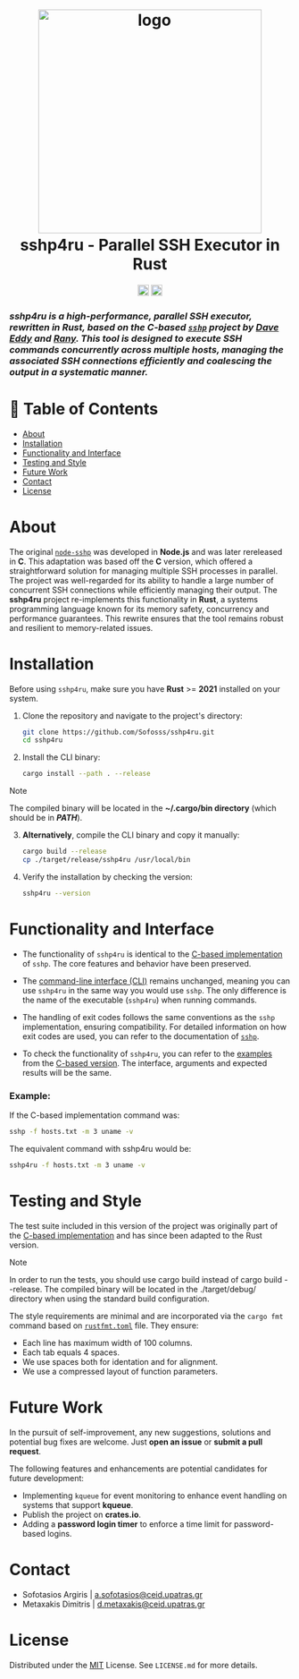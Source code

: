 <h1 align="center">
<div>
<img src="./media/sshp4ru_logo.png" alt="logo" style="width:400px;margin-bottom:0.1vh">
</div>
<strong>sshp4ru - Parallel SSH Executor in Rust</strong>
</h1>

<h4 align="center">
    <img src="https://img.shields.io/badge/License-MIT-%2300599C.svg" alt="MIT" style="height: 20px;">
    <img src="https://img.shields.io/badge/Rust-1.82-%23006B3F.svg?logo=rust&logoColor=white" alt="rust" style="height: 20px;">
</h4>

### *sshp4ru  is a high-performance, parallel SSH executor, rewritten in **Rust**, based on the C-based [`sshp`][sshp] project by [Dave Eddy][dave-eddy] and [Rany]. This tool is designed to execute SSH commands concurrently across multiple hosts, managing the associated SSH connections efficiently and coalescing the output in a systematic manner.*


# 🚩 Table of Contents
* [About](#about)
* [Installation](#installation)
* [Functionality and Interface](#functionality-and-interface)
* [Testing and Style](#testing-and-style)
* [Future Work](#future-work)
* [Contact](#contact)
* [License](#license)


# About

The original [`node-sshp`][sshp-node] was developed in **Node.js** and was later rereleased in **C**. This adaptation was based off the **C** version, which offered a straightforward solution for managing multiple SSH processes in parallel. The project was well-regarded for its ability to handle a large number of concurrent SSH connections while efficiently managing their output. The **sshp4ru** project re-implements this functionality in **Rust**, a systems programming language known for its memory safety, concurrency and performance guarantees. This rewrite ensures that the tool remains robust and resilient to memory-related issues.

# Installation

Before using `sshp4ru`, make sure you have **Rust** >= **2021** installed on your system.
1. Clone the repository and navigate to the project's directory:

   ```bash
   git clone https://github.com/Sofosss/sshp4ru.git
   cd sshp4ru
   ```
2. Install the CLI binary:
    ```bash
    cargo install --path . --release
    ```
> [!NOTE]  
> The compiled binary will be located in the  **~/.cargo/bin directory** (which should be in ***PATH***). 


3. **Alternatively**, compile the CLI binary and copy it manually:
    ```bash
    cargo build --release
    cp ./target/release/sshp4ru /usr/local/bin
    ```
  
4. Verify the installation by checking the version:
    ```bash
    sshp4ru --version
    ```

# Functionality and Interface

- The functionality of `sshp4ru` is identical to the [C-based implementation][sshp] of `sshp`. The core features and behavior have been preserved.

- The [command-line interface (CLI)][usage] remains unchanged, meaning you can use `sshp4ru` in the same way you would use `sshp`. The only difference is the name of the executable (`sshp4ru`) when running commands. 

- The handling of exit codes follows the same conventions as the `sshp` implementation, ensuring compatibility. For detailed information on how exit codes are used, you can refer to the documentation of [`sshp`][exit-codes].

- To check the functionality of `sshp4ru`, you can refer to the [examples] from the [C-based version][sshp]. The interface, arguments and expected results will be the same.

### Example:

If the C-based implementation command was:
```bash
sshp -f hosts.txt -m 3 uname -v
```
The equivalent command with sshp4ru would be:
```bash
sshp4ru -f hosts.txt -m 3 uname -v
```

# Testing and Style

The test suite included in this version of the project was originally part of the [C-based implementation][tests] and has since been adapted to the Rust version.

> [!NOTE]  
> In order to run the tests, you should use cargo build instead of cargo build --release. The compiled binary will be located in the ./target/debug/ directory when using the standard build configuration.

The style requirements are minimal and are incorporated via the `cargo fmt` command based on [`rustfmt.toml`][style] file. They ensure:

* Each line has maximum width of 100 columns.
* Each tab equals 4 spaces.
* We use spaces both for identation and for alignment.
* We use a compressed layout of function parameters.

# Future Work
In the pursuit of self-improvement, any new suggestions, solutions and potential bug fixes are welcome. Just **open an issue** or **submit a pull request**.

The following features and enhancements are potential candidates for future development:

- Implementing ``kqueue`` for event monitoring to enhance event handling on systems that support **kqueue**.
- Publish the project on **crates.io**.
- Adding a **password login timer** to enforce a time limit for password-based logins.


# Contact

- Sofotasios Argiris | <a href="mailto:a.sofotasios@ceid.upatras.gr">a.sofotasios@ceid.upatras.gr</a>
- Metaxakis Dimitris | <a href="mailto:d.metaxakis@ceid.upatras.gr">d.metaxakis@ceid.upatras.gr</a>

# License

Distributed under the [MIT][license-link] License. See `LICENSE.md` for more details.

<!-- MARKDOWN LINKS & IMAGES -->
[dave-eddy]: https://github.com/bahamas10
[sshp]: https://github.com/bahamas10/sshp
[sshp-node]: https://github.com/bahamas10/node-sshp
[license-link]: https://github.com/DmMeta/ChordSeek/blob/main/LICENSE
[exit-codes]: https://github.com/bahamas10/sshp?tab=readme-ov-file#exit-codes
[examples]: https://github.com/bahamas10/sshp?tab=readme-ov-file#examples
[usage]: https://github.com/bahamas10/sshp?tab=readme-ov-file#usage
[tests]: https://github.com/bahamas10/sshp/blob/main/test/README.md
[rany]: https://github.com/rany2
[style]: https://github.com/DmMeta/sshp4ru/blob/main/rustfmt.toml